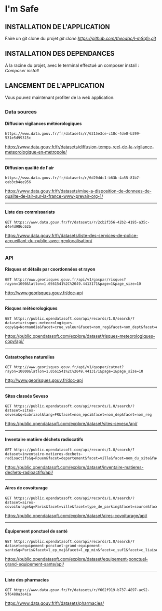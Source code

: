 # I'm Safe

## INSTALLATION DE L'APPLICATION

 Faire un git clone du projet
*git clone https://github.com/theodac/I-mSafe.git*

## INSTALLATION DES DEPENDANCES
A la racine du projet, avec le terminal effectué un composer install :
*Composer install*

## LANCEMENT DE L'APPLICATION
Vous pouvez maintenant profiter de la web application.

##  
### Data sources
#### Diffusion vigilances météorologiques

```
https://www.data.gouv.fr/fr/datasets/r/6315e3ce-c18c-4de0-b399-531e5d99315c
```
https://www.data.gouv.fr/fr/datasets/diffusion-temps-reel-de-la-vigilance-meteorologique-en-metropole/

---

#### Diffusion qualité de l'air
```
https://www.data.gouv.fr/fr/datasets/r/6d20ddc1-b63b-4a55-81b7-cab3cb4ee956
```
https://www.data.gouv.fr/fr/datasets/mise-a-disposition-de-donnees-de-qualite-de-lair-sur-la-france-www-prevair-org-1/

---

#### Liste des commissariats
```
GET https://www.data.gouv.fr/fr/datasets/r/2cb2f356-42b2-4195-a35c-d4e4d986c62b
```
https://www.data.gouv.fr/fr/datasets/liste-des-services-de-police-accueillant-du-public-avec-geolocalisation/

---

### API
#### Risques et détails par coordonnées et rayon
```
GET http://www.georisques.gouv.fr/api/v1/gaspar/risques?rayon=1000&latlon=1.0561541%2C%2049.4413171&page=1&page_size=10
```
http://www.georisques.gouv.fr/doc-api

---

#### Risques météorologiques
```
GET https://public.opendatasoft.com/api/records/1.0/search/?dataset=risques-meteorologiques-copy&q=Normandie&facet=crue_valeur&facet=nom_reg&facet=nom_dept&facet=etat_vent&facet=etat_pluie_inondation&facet=etat_orage&facet=etat_inondation&facet=etat_neige&facet=etat_canicule&facet=etat_grand_froid&facet=etat_avalanches
```
https://public.opendatasoft.com/explore/dataset/risques-meteorologiques-copy/api/

---

#### Catastrophes naturelles
```
GET http://www.georisques.gouv.fr/api/v1/gaspar/catnat?rayon=10000&latlon=1.0561541%2C%2049.4413171&page=1&page_size=10
```
http://www.georisques.gouv.fr/doc-api

---

#### Sites classés Seveso
```
GET https://public.opendatasoft.com/api/records/1.0/search/?dataset=sites-seveso&q=Lubrizol&lang=FR&facet=nom_epci&facet=nom_dep&facet=nom_reg
```
https://public.opendatasoft.com/explore/dataset/sites-seveso/api/

---

#### Inventaire matière déchets radiocatifs
```
GET https://public.opendatasoft.com/api/records/1.0/search/?dataset=inventaire-matieres-dechets-radioactifs&q=Rouen&facet=departement&facet=ville&facet=nom_du_site&facet=groupe_de_dechets&facet=categorie&facet=famille_in&facet=principaux_radionucleides
```
https://public.opendatasoft.com/explore/dataset/inventaire-matieres-dechets-radioactifs/api/

---

#### Aires de covoiturage
```
GET https://public.opendatasoft.com/api/records/1.0/search/?dataset=aires-covoiturage&q=Paris&facet=ville&facet=type_de_parking&facet=source&facet=pmr&facet=transport_public&facet=prix&facet=ouverture&facet=lumiere&facet=velo&facet=couv4gbytel&facet=couv4gsfr&facet=couv4gorange&facet=couv4gfree&facet=nom_epci&facet=nom_dep&facet=nom_reg
```
https://public.opendatasoft.com/explore/dataset/aires-covoiturage/api/

---

#### Équipement ponctuel de santé

```
GET https://public.opendatasoft.com/api/records/1.0/search/?dataset=equipement-ponctuel-grand-equipement-sante&q=Paris&facet=l_ep_maj&facet=l_ep_min&facet=c_suf1&facet=c_liaison&facet=l_voie&facet=c_niv3&facet=b_public&facet=c_gestion&facet=b_monument&facet=lib_ql1&facet=val_ql1&facet=lib_qn1&facet=n_sq_co&facet=n_sq_ee
```
https://public.opendatasoft.com/explore/dataset/equipement-ponctuel-grand-equipement-sante/api/

---


#### Liste des pharmacies
```
GET https://www.data.gouv.fr/fr/datasets/r/f602f919-b737-4897-ac92-5f6488a3e41a
```
https://www.data.gouv.fr/fr/datasets/pharmacies/
